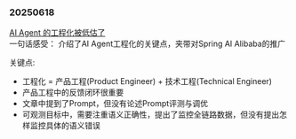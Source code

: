 ### 20250618
[AI Agent 的工程化被低估了](https://mp.weixin.qq.com/s/hCB4vOQGb09BpRVqknDCBg)  
一句话感受：
介绍了AI Agent工程化的关键点，夹带对Spring AI Alibaba的推广

关键点:  
* 工程化 = 产品工程(Product Engineer) + 技术工程(Technical Engineer)
* 产品工程中的反馈闭环很重要
* 文章中提到了Prompt，但没有论述Prompt评测与调优
* 可观测目标中，需要注重语义正确性，提出了监控全链路数据，但没有提出怎样监控具体的语义错误